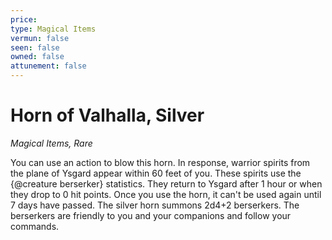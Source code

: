 ```yaml
---
price: 
type: Magical Items
vermun: false
seen: false
owned: false
attunement: false
---
```

# Horn of Valhalla, Silver

*Magical Items, Rare*

You can use an action to blow this horn. In response, warrior spirits from the plane of Ysgard appear within 60 feet of you. These spirits use the {@creature berserker} statistics. They return to Ysgard after 1 hour or when they drop to 0 hit points. Once you use the horn, it can't be used again until 7 days have passed. The silver horn summons 2d4+2 berserkers. The berserkers are friendly to you and your companions and follow your commands.